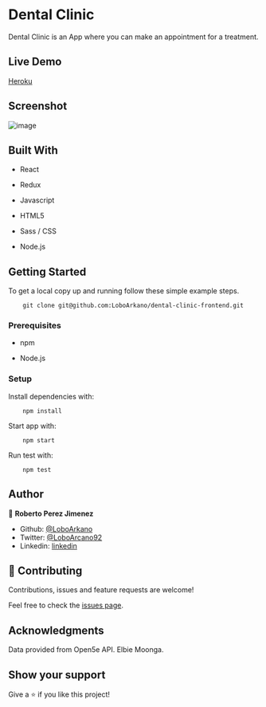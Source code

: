 # Dental Clinic

Dental Clinic is an App where you can make an appointment for a treatment.

## Live Demo

[Heroku](https://dental-clinic-react.herokuapp.com/)

## Screenshot

![image](https://user-images.githubusercontent.com/33432289/106639400-8c413100-654a-11eb-9e75-8ac3b4088f94.png)

## Built With

- React

- Redux

- Javascript

- HTML5

- Sass / CSS

- Node.js

## Getting Started

To get a local copy up and running follow these simple example steps.
```
    git clone git@github.com:LoboArkano/dental-clinic-frontend.git
```

### Prerequisites

- npm

- Node.js

### Setup

Install dependencies with:

```
    npm install
```

Start app with:

```
    npm start
```

Run test with:

```
    npm test
```

## Author

👤 **Roberto Perez Jimenez**

- Github: [@LoboArkano](https://github.com/LoboArkano)
- Twitter: [@LoboArcano92](https://twitter.com/LoboArcano92)
- Linkedin: [linkedin](https://www.linkedin.com/in/jose-roberto-perez-jimenez/)

## 🤝 Contributing

Contributions, issues and feature requests are welcome!

Feel free to check the [issues page](https://github.com/LoboArkano/dental-clinic-frontend/issues).

## Acknowledgments

Data provided from Open5e API.
Elbie Moonga.

## Show your support

Give a ⭐️ if you like this project!
